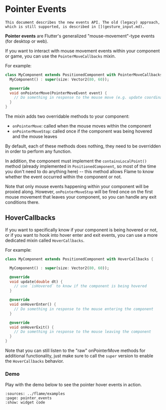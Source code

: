 # Pointer Events

```{note}
This document describes the new events API. The old (legacy) approach,
which is still supported, is described in [](gesture_input.md).
```

**Pointer events** are Flutter's generalized "mouse-movement"-type events (for desktop or web).

If you want to interact with mouse movement events within your component or game, you can use the
`PointerMoveCallbacks` mixin.

For example:

```dart
class MyComponent extends PositionedComponent with PointerMoveCallbacks {
  MyComponent() : super(size: Vector2(80, 60));

  @override
  void onPointerMove(PointerMoveEvent event) {
    // Do something in response to the mouse move (e.g. update coordinates)
  }
}
```

The mixin adds two overridable methods to your component:

- `onPointerMove`: called when the mouse moves within the component
- `onPointerMoveStop`: called once if the component was being hovered and the mouse leaves

By default, each of these methods does nothing, they need to be overridden in order to perform any
function.

In addition, the component must implement the `containsLocalPoint()` method (already implemented in
`PositionedComponent`, so most of the time you don't need to do anything here) -- this method allows
Flame to know whether the event occurred within the component or not.

Note that only mouse events happening within your component will be proxied along. However,
`onPointerMoveStop` will be fired once on the first mouse movement that leaves your component, so
you can handle any exit conditions there.


## HoverCallbacks

If you want to specifically know if your component is being hovered or not, or if you want to hook
into hover enter and exit events, you can use a more dedicated mixin called `HoverCallbacks`.

For example:

```dart
class MyComponent extends PositionedComponent with HoverCallbacks {

  MyComponent() : super(size: Vector2(80, 60));

  @override
  void update(double dt) {
    // use `isHovered` to know if the component is being hovered
  }

  @override
  void onHoverEnter() {
    // Do something in response to the mouse entering the component
  }

  @override
  void onHoverExit() {
    // Do something in response to the mouse leaving the component
  }
}
```

Note that you can still listen to the "raw" onPointerMove methods for additional functionality, just
make sure to call the `super` version to enable the `HoverCallbacks` behavior.


### Demo

Play with the demo below to see the pointer hover events in action.

```{flutter-app}
:sources: ../flame/examples
:page: pointer_events
:show: widget code
```
